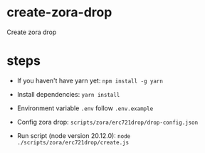 # create-zora-drop

Create zora drop

# steps

- If you haven't have yarn yet: `npm install -g yarn`

- Install dependencies: `yarn install`

- Environment variable `.env` follow `.env.example`

- Config zora drop: `scripts/zora/erc721drop/drop-config.json`

- Run script (node version 20.12.0): `node ./scripts/zora/erc721drop/create.js`
